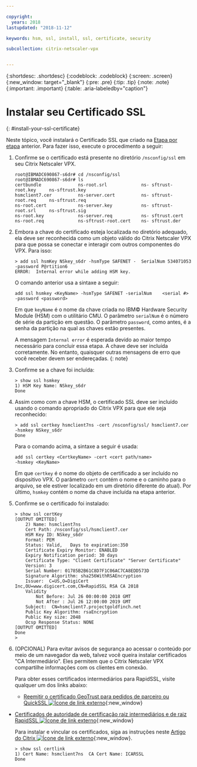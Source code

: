 ```yaml
---

copyright:
  years: 2018
lastupdated: "2018-11-12"

keywords: hsm, ssl, install, ssl, certificate, security

subcollection: citrix-netscaler-vpx


---
```


{:shortdesc: .shortdesc}
{:codeblock: .codeblock}
{:screen: .screen}
{:new_window: target="_blank"}
{:pre: .pre}
{:tip: .tip}
{:note: .note}
{:important: .important}
{:table: .aria-labeledby="caption"}

# Instalar seu Certificado SSL
{: #install-your-ssl-certificate}

Neste tópico, você instalará o Certificado SSL que criado na [Etapa por etapa](/docs/infrastructure/citrix-netscaler-vpx?topic=citrix-netscaler-vpx-deploying-and-configuring-the-ibm-hardware-security-module-hsm-with-citrix-netscaler-vpx) anterior. Para
fazer isso, execute o procedimento a seguir:

1.	Confirme se o certificado está presente no diretório `/nsconfig/ssl` em seu Citrix Netscaler VPX.

	```
	root@IBMADC690867-s6dr# cd /nsconfig/ssl
	root@IBMADC690867-s6dr# ls
	certbundle              ns-root.srl             ns-	sftrust-root.key     ns-sftrust.key
	hsmclient7.cer          ns-server.cert          ns-	sftrust-root.req     ns-sftrust.req
	ns-root.cert            ns-server.key           ns-	sftrust-root.srl     ns-sftrust.sig
	ns-root.key             ns-server.req           ns-	sftrust.cert
	ns-root.req             ns-sftrust-root.cert    ns-	sftrust.der
	```

2.	Embora a chave do certificado esteja localizada no diretório adequado, ela deve ser reconhecida como um objeto válido do Citrix Netscaler VPX para que possa se conectar e interagir com outros componentes do VPX. Para isso:

	```
	> add ssl hsmKey NSkey_s6dr -hsmType SAFENET -	SerialNum 534071053 -password P@rtition6
	ERROR:  Internal error while adding HSM key.
	```

	O comando anterior usa a sintaxe a seguir:

	```
	add ssl hsmkey <KeyName> -hsmType SAFENET -serialNum 	<serial #> -password <password>
	```

	Em que `keyName` é o nome da chave criada no IBM© Hardware Security Module (HSM) com o utilitário CMU. O parâmetro `serialNum` é o número de série da partição em questão. O parâmetro `password`, como antes, é a senha da partição na qual as chaves estão presentes.

	A mensagem `Internal error` é esperada devido ao maior tempo necessário para concluir essa etapa. A chave deve ser incluída corretamente. No entanto, quaisquer outras mensagens de erro que você receber devem ser endereçadas.
  {: note}

3.	Confirme se a chave foi incluída:

	```
	> show ssl hsmkey
	1) HSM Key Name: NSkey_s6dr
 	Done
	```

4.	Assim como com a chave HSM, o certificado SSL deve ser incluído usando o comando apropriado do Citrix VPX para que ele seja reconhecido:

	```
	> add ssl certkey hsmclient7ns -cert /nsconfig/ssl/	hsmclient7.cer -hsmkey NSkey_s6dr
	Done
	```

	Para o comando acima, a sintaxe a seguir é usada:

	```
	add ssl certkey <CertkeyName> -cert <cert path/name>
	-hsmkey <KeyName>
	```

	Em que `certkey` é o nome do objeto de certificado a ser incluído no dispositivo VPX. O parâmetro `cert` contém o nome e o caminho para o arquivo, se ele estiver localizado em um diretório diferente do atual). Por último, `hsmkey` contém o nome da chave incluída na etapa anterior.

5.	Confirme se o certificado foi instalado:

	```
	> show ssl certKey
	[OUTPUT OMITTED]
		2) Name: hsmclient7ns
		Cert Path: /nsconfig/ssl/hsmclient7.cer
		HSM Key ID: NSkey_s6dr
		Format: PEM
		Status: Valid,   Days to expiration:350
		Certificate Expiry Monitor: ENABLED
		Expiry Notification period: 30 days
		Certificate Type: "Client Certificate" "Server Certificate"
		Version: 3
		Serial Number: 01785B2B61C8D7F1C06AC7CA8EDD573D
		Signature Algorithm: sha256WithRSAEncryption
		Issuer:  C=US,O=DigiCert
	Inc,OU=www.digicert.com,CN=RapidSSL RSA CA 2018
		Validity
			Not Before: Jul 26 00:00:00 2018 GMT
			Not After : Jul 26 12:00:00 2019 GMT
		Subject:  CN=hsmclient7.projectgoldfinch.net
		Public Key Algorithm: rsaEncryption
		Public Key size: 2048
		Ocsp Response Status: NONE
	[OUTPUT OMITTED]
	Done
	>
	```

6.	(OPCIONAL) Para evitar avisos de segurança ao acessar o conteúdo por meio de um navegador da web, talvez você queira instalar certificados "CA Intermediário". Eles permitem que o Citrix Netscaler VPX compartilhe informações com os clientes em conexão.

	Para obter esses certificados intermediários para RapidSSL, visite qualquer um dos links abaixo:

	* [Reemitir o certificado GeoTrust para pedidos de parceiro ou QuickSSL ![Ícone de link externo](../../icons/launch-glyph.svg "Ícone de link externo")](https://knowledge.digicert.com/solution/SO5989.html){:new_window}
  * [Certificados de autoridade de certificação raiz intermediários e de raiz RapidSSL ![Ícone de link externo](../../icons/launch-glyph.svg "Ícone de link externo")](https://knowledge.digicert.com/generalinformation/INFO1548.html#links){:new_window}

	Para instalar e vincular os certificados, siga as instruções neste [Artigo do Citrix ![Ícone de link externo](../../icons/launch-glyph.svg "Ícone de link externo")](https://support.citrix.com/article/CTX114146){:new_window}.

	```
	> show ssl certlink
	1) Cert Name: hsmclient7ns  CA Cert Name: ICARSSL
	Done
	```
